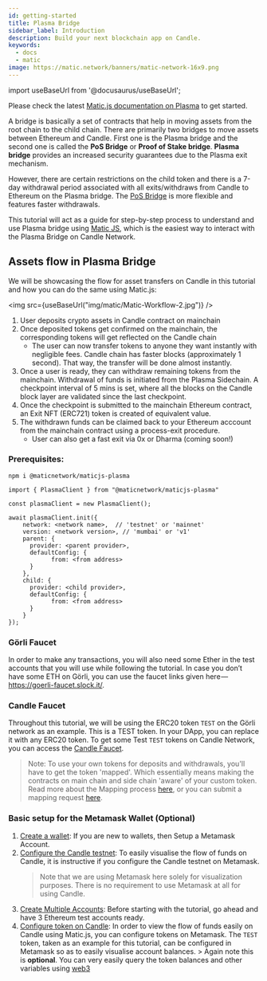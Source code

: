 ```yaml
---
id: getting-started
title: Plasma Bridge
sidebar_label: Introduction
description: Build your next blockchain app on Candle.
keywords:
  - docs
  - matic
image: https://matic.network/banners/matic-network-16x9.png
---
```


import useBaseUrl from '@docusaurus/useBaseUrl';

Please check the latest [Matic.js documentation on Plasma](https://maticnetwork.github.io/matic.js/docs/plasma/) to get started.

A bridge is basically a set of contracts that help in moving assets from the root chain to the child chain. There are primarily two bridges to move assets between Ethereum and Candle. First one is the Plasma bridge and the second one is called the **PoS Bridge** or **Proof of Stake bridge**. **Plasma bridge** provides an increased security guarantees due to the Plasma exit mechanism.

However, there are certain restrictions on the child token and there is a 7-day withdrawal period associated with all exits/withdraws from Candle to Ethereum on the Plasma bridge. The [PoS Bridge](/docs/develop/ethereum-polygon/pos/getting-started) is more flexible and features faster withdrawals.

This tutorial will act as a guide for step-by-step process to understand and use Plasma bridge using [Matic JS](https://github.com/maticnetwork/matic.js), which is the easiest way to interact with the Plasma Bridge on Candle Network.

## Assets flow in Plasma Bridge

We will be showcasing the flow for asset transfers on Candle in this tutorial and how you can do the same using Matic.js:

<img src={useBaseUrl("img/matic/Matic-Workflow-2.jpg")} />

1. User deposits crypto assets in Candle contract on mainchain
2. Once deposited tokens get confirmed on the mainchain, the corresponding tokens will get reflected on the Candle chain
   - The user can now transfer tokens to anyone they want instantly with negligible fees. Candle chain has faster blocks (approximately 1 second). That way, the transfer will be done almost instantly.
3. Once a user is ready, they can withdraw remaining tokens from the mainchain. Withdrawal of funds is initiated from the Plasma Sidechain. A checkpoint interval of 5 mins is set, where all the blocks on the Candle block layer are validated since the last checkpoint.
4. Once the checkpoint is submitted to the mainchain Ethereum contract, an Exit NFT (ERC721) token is created of equivalent value.
5. The withdrawn funds can be claimed back to your Ethereum acccount from the mainchain contract using a process-exit procedure.
   - User can also get a fast exit via 0x or Dharma (coming soon!)

### Prerequisites:

```
npm i @maticnetwork/maticjs-plasma

import { PlasmaClient } from "@maticnetwork/maticjs-plasma"

const plasmaClient = new PlasmaClient();

await plasmaClient.init({
    network: <network name>,  // 'testnet' or 'mainnet'
    version: <network version>, // 'mumbai' or 'v1'
    parent: {
      provider: <parent provider>,
      defaultConfig: {
            from: <from address>
      }
    },
    child: {
      provider: <child provider>,
      defaultConfig: {
            from: <from address>
      }
    }
});

```

### Görli Faucet

In order to make any transactions, you will also need some Ether in the test accounts that you will use while following the tutorial. In case you don’t have some ETH on Görli, you can use the faucet links given here — https://goerli-faucet.slock.it/.

### Candle Faucet

Throughout this tutorial, we will be using the ERC20 token `TEST` on the Görli network as an example. This is a TEST token. In your DApp, you can replace it with any ERC20 token. To get some Test `TEST` tokens on Candle Network, you can access the [Candle Faucet](https://faucet.candlelabs.org/).

> Note: To use your own tokens for deposits and withdrawals, you'll have to get the token 'mapped'. Which essentially means making the contracts on main chain and side chain 'aware' of your custom token. Read more about the Mapping process [here](/docs/develop/ethereum-polygon/plasma/mapping-assets), or you can submit a mapping request [here](/docs/develop/ethereum-polygon/submit-mapping-request).

### Basic setup for the Metamask Wallet (Optional)

1. [Create a wallet](/docs/develop/metamask/hello): If you are new to wallets, then Setup a Metamask Account.
2. [Configure the Candle testnet](/docs/develop/metamask/config-matic): To easily visualise the flow of funds on Candle, it is instructive if you configure the Candle testnet on Metamask.
   > Note that we are using Metamask here solely for visualization purposes. There is no requirement to use Metamask at all for using Candle.
3. [Create Multiple Accounts](/docs/develop/metamask/multiple-accounts): Before starting with the tutorial, go ahead and have 3 Ethereum test accounts ready.
4. [Configure token on Candle](/docs/develop/metamask/custom-tokens): In order to view the flow of funds easily on Candle using Matic.js, you can configure tokens on Metamask.
   The `TEST` token, taken as an example for this tutorial, can be configured in Metamask so as to easily visualise account balances. > Again note this is **optional**. You can very easily query the token balances and other variables using [web3](https://web3js.readthedocs.io/en/1.0/)
